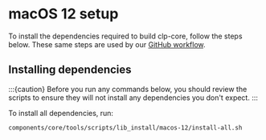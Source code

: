 # macOS 12 setup

To install the dependencies required to build clp-core, follow the steps below.
These same steps are used by our [GitHub workflow][gh-workflow].

## Installing dependencies

:::{caution}
Before you run any commands below, you should review the scripts to ensure they
will not install any dependencies you don't expect.
:::

To install all dependencies, run:

```shell
components/core/tools/scripts/lib_install/macos-12/install-all.sh
```

[gh-workflow]: https://github.com/y-scope/clp/blob/main/.github/workflows/clp-core-build-macos.yaml
